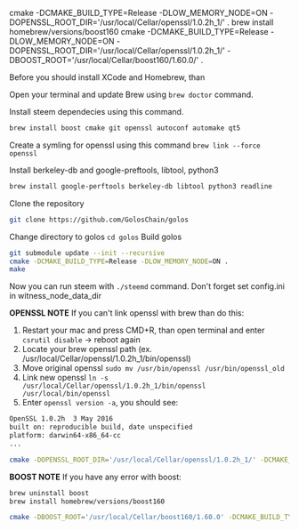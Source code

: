 cmake -DCMAKE_BUILD_TYPE=Release -DLOW_MEMORY_NODE=ON -DOPENSSL_ROOT_DIR='/usr/local/Cellar/openssl/1.0.2h_1/' .
brew install homebrew/versions/boost160
cmake -DCMAKE_BUILD_TYPE=Release -DLOW_MEMORY_NODE=ON -DOPENSSL_ROOT_DIR='/usr/local/Cellar/openssl/1.0.2h_1/' -DBOOST_ROOT='/usr/local/Cellar/boost160/1.60.0/' .

Before you should install XCode and Homebrew, than

Open your terminal and update Brew using `brew doctor` command.

Install steem dependecies using this command.
```bash
brew install boost cmake git openssl autoconf automake qt5
```

Create a symling for openssl using this command `brew link --force openssl`

Install berkeley-db and google-preftools, libtool, python3
```bash
brew install google-perftools berkeley-db libtool python3 readline
```

Clone the repository
```bash
git clone https://github.com/GolosChain/golos
```

Change directory to golos `cd golos`
Build golos
```bash
git submodule update --init --recursive
cmake -DCMAKE_BUILD_TYPE=Release -DLOW_MEMORY_NODE=ON .
make
```

Now you can run steem with `./steemd` command. Don't forget set config.ini in witness_node_data_dir

**OPENSSL NOTE** If you can't link openssl with brew than do this:

1. Restart your mac and press CMD+R, than open terminal and enter `csrutil disable` -> reboot again
1. Locate your brew openssl path (ex. /usr/local/Cellar/openssl/1.0.2h_1/bin/openssl)
1. Move original openssl `sudo mv /usr/bin/openssl /usr/bin/openssl_old`
1. Link new openssl `ln -s /usr/local/Cellar/openssl/1.0.2h_1/bin/openssl /usr/local/bin/openssl`
1. Enter `openssl version -a`, you should see:
```bash
OpenSSL 1.0.2h  3 May 2016
built on: reproducible build, date unspecified
platform: darwin64-x86_64-cc
...
```

```bash
cmake -DOPENSSL_ROOT_DIR='/usr/local/Cellar/openssl/1.0.2h_1/' -DCMAKE_BUILD_TYPE=Release -DLOW_MEMORY_NODE=ON .
```

**BOOST NOTE** If you have any error with boost:
```bash
brew uninstall boost
brew install homebrew/versions/boost160
```

```bash
cmake -DBOOST_ROOT='/usr/local/Cellar/boost160/1.60.0' -DCMAKE_BUILD_TYPE=Release -DLOW_MEMORY_NODE=ON .
```
